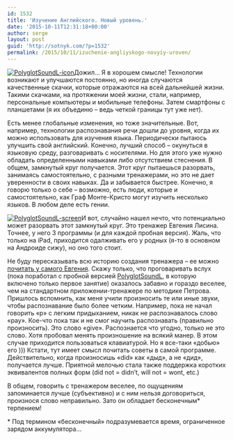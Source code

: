 ```yaml
---
id: 1532
title: 'Изучение Английского. Новый уровень.'
date: '2015-10-11T12:31:18+00:00'
author: serge
layout: post
guid: 'http://sotnyk.com/?p=1532'
permalink: /2015/10/11/izuchenie-angliyskogo-novyiy-uroven/
---
```


[![PolyglotSoundL-icon](https://sotnyk.github.io/wp-content/uploads/2015/10/PolyglotSoundL-icon.jpeg)](https://sotnyk.github.io/wp-content/uploads/2015/10/PolyglotSoundL-icon.jpeg)Дожил… Я в хорошем смысле! Технологии возникают и улучшаются постоянно, но иногда случаются качественные скачки, которые отражаются на всей дальнейшей жизни. Такими скачками, на протяжении моей жизни, стали, например, персональные компьютеры и мобильные телефоны. Затем смартфоны с планшетами (я их объединю – ведь четкой границы тут уже нет).

Есть менее глобальные изменения, но тоже значительные. Вот, например, технологии распознавания речи дошли до уровня, когда их можно использовать для изучения языка. Периодически пытаюсь улучшить свой английский. Конечно, лучший способ – окунуться в языковую среду, разговаривать с носителями. Но для этого уже нужно обладать определенными навыками либо отсутствием стеснения. В общем, замкнутый круг получается. Этот круг пытаешься разорвать, занимаясь самостоятельно, с разными тренажерами, но это не дает уверенности в своих навыках. Да и забывается быстрее. Конечно, я говорю только о себе – возможно, есть люди, которые и самостоятельно, как Граф Монте-Кристо могут изучить несколько языков. В любом деле есть гении.

[![PolyglotSoundL-screen](https://sotnyk.github.io/wp-content/uploads/2015/10/PolyglotSoundL-screen-169x300.jpeg)](https://sotnyk.github.io/wp-content/uploads/2015/10/PolyglotSoundL-screen.jpeg)И вот, случайно нашел нечто, что потенциально может разорвать этот замкнутый круг. Это тренажер Евгения Лисина. Точнее, у него 3 программы (и для каждой пробная версия). Жаль, что только на iPad, приходится одалживать его у родных (я-то в основном на Андроиде сижу), но оно того стоит.

Не буду пересказывать всю историю создания тренажера – ее можно [почитать у самого Евгения](http://habrahabr.ru/post/263475/). Скажу только, что проговаривать вслух (пока поработал с пробной версией [PolyglotSoundL](https://itunes.apple.com/us/app/polyglotsoundl-anglijskij/id652888950?mt=8), в которую включено только первое занятие) оказалось забавно и гораздо веселее, чем на стандартном приложении-тренажере по методике Петрова. Пришлось вспомнить, как меня учили произносить те или иные звуки, чтобы распознавание было более четким. Например, пока не начал говорить «p» с легким придыханием, никак не распознавалось слово «pay». Кое-что пока так и не смог научить распознавать (правильно произносить). Это слово «give». Распознается что угодно, только не это слово. Хотя пробовал менять произношение на всякий манер. В этом случае приходится пользоваться клавиатурой. Но я все-таки «добью» его ))) Кстати, тут имеет смысл почитать советы в самой программе. Действительно, когда произносишь «did» как «дыд», а не «дид», получается лучше. Приятной мелочью стала также поддержка коротких эквивалентов полных форм (did not = didn’t, will not = wont, etc.)

В общем, говорить с тренажером веселее, по ощущениям запоминается лучше (субъективно) и с ним нельзя договориться, произнося слово неправильно. Зато он обладает бесконечным\* терпением!

\* Под термином «бесконечный» подразумевается время, ограниченное зарядом аккумулятора…